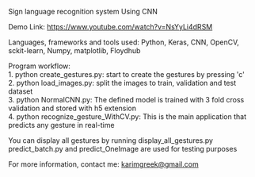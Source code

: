 Sign language recognition system Using CNN

Demo Link:  https://www.youtube.com/watch?v=NsYyLi4dRSM

Languages, frameworks and tools used: Python, Keras, CNN, OpenCV, sckit-learn, Numpy, matplotlib, Floydhub

Program workflow:<br /> 
	1. python create_gestures.py: start to create the gestures by pressing 'c'<br />
	2. python load_images.py: split the images to train, validation and test dataset<br />
	3. python NormalCNN.py: The defined model is trained with 3 fold cross validation and stored with h5 extension<br />
	4. python recognize_gesture_WithCV.py: This is the main application that predicts any gesture in real-time<br />
	
You can display all gestures by running display_all_gestures.py<br />
predict_batch.py and predict_OneImage are used for testing purposes


For more information, contact me: karimgreek@gmail.com